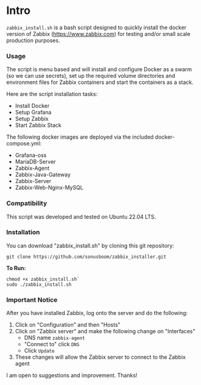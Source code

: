 # Intro
`zabbix_install.sh` is a bash script designed to quickly install the docker version of Zabbix (https://www.zabbix.com) 
for testing and/or small scale production purposes.

### Usage
 
The script is menu based and will install and configure Docker as a swarm (so we can use secrets), set up the required volume directories and environment files for Zabbix containers and start the containers as a stack. 

Here are the script installation tasks:

* Install Docker
* Setup Grafana
* Setup Zabbix
* Start Zabbix Stack

The following docker images are deployed via the included docker-compose.yml:

* Grafana-oss
* MariaDB-Server
* Zabbix-Agent
* Zabbix-Java-Gateway
* Zabbix-Server
* Zabbix-Web-Nginx-MySQL

### Compatibility

This script was developed and tested on Ubuntu 22.04 LTS.

### Installation

You can download "zabbix_install.sh" by cloning this git repository:
```
git clone https://github.com/sonusboom/zabbix_installer.git
```
    
**To Run:**
```
chmod +x zabbix_install.sh`
sudo ./zabbix_install.sh
```

### Important Notice
After you have installed Zabbix, log onto the server and do the following:

1. Click on "Configuration" and then "Hosts"
2. Click on "Zabbix server" and make the following change on "Interfaces"
   - DNS name ```zabbix-agent```
   - "Connect to" click ```DNS```
   - Click ```Update```
3. These changes will allow the Zabbix server to connect to the Zabbix agent  

I am open to suggestions and improvement. Thanks!
